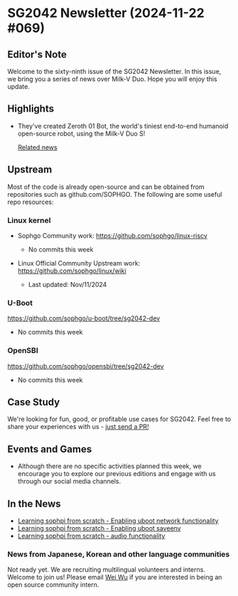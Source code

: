 # SG2042 Newsletter (2024-11-22 #069)

## Editor's Note

Welcome to the sixty-ninth issue of the SG2042 Newsletter. In this issue, we bring you a series of news over Milk-V Duo. Hope you will enjoy this update.

## Highlights

+ They've created Zeroth 01 Bot, the world's tiniest end-to-end humanoid open-source robot, using the Milk-V Duo S!

  [Related news](https://mp.weixin.qq.com/s/TQiWJ6hm9zzWulRk90PRKw)

## Upstream

Most of the code is already open-source and can be obtained from repositories such as github.com/SOPHGO. The following are some useful repo resources:

### Linux kernel

+ Sophgo Community work: https://github.com/sophgo/linux-riscv

  + No commits this week

+ Linux Official Community Upstream work: https://github.com/sophgo/linux/wiki

  + Last updated: Nov/11/2024


### U-Boot

https://github.com/sophgo/u-boot/tree/sg2042-dev

+ No commits this week

### OpenSBI

https://github.com/sophgo/opensbi/tree/sg2042-dev

+ No commits this week

## Case Study

We're looking for fun, good, or profitable use cases for SG2042. Feel free to share your experiences with us - [just send a PR!](https://github.com/sophgocommunity/SG2042-Newsletter/pulls)

## Events and Games

- Although there are no specific activities planned this week, we encourage you to explore our previous editions and engage with us through our social media channels.


## In the News

+ [Learning sophpi from scratch - Enabling uboot network functionality][news-1]
+ [Learning sophpi from scratch - Enabling uboot saveenv][news-2]
+ [Learning sophpi from scratch - audio functionality][news-3]

[news-1]:https://zhuanlan.zhihu.com/p/994410466
[news-2]:https://zhuanlan.zhihu.com/p/3207143695
[news-3]:https://zhuanlan.zhihu.com/p/7151095855

### News from Japanese, Korean and other language communities

Not ready yet. We are recruiting multilingual volunteers and interns. Welcome to join us! Please email [Wei Wu](mailto:wuwei2016@iscas.ac.cn) if you are interested in being an open source community intern.